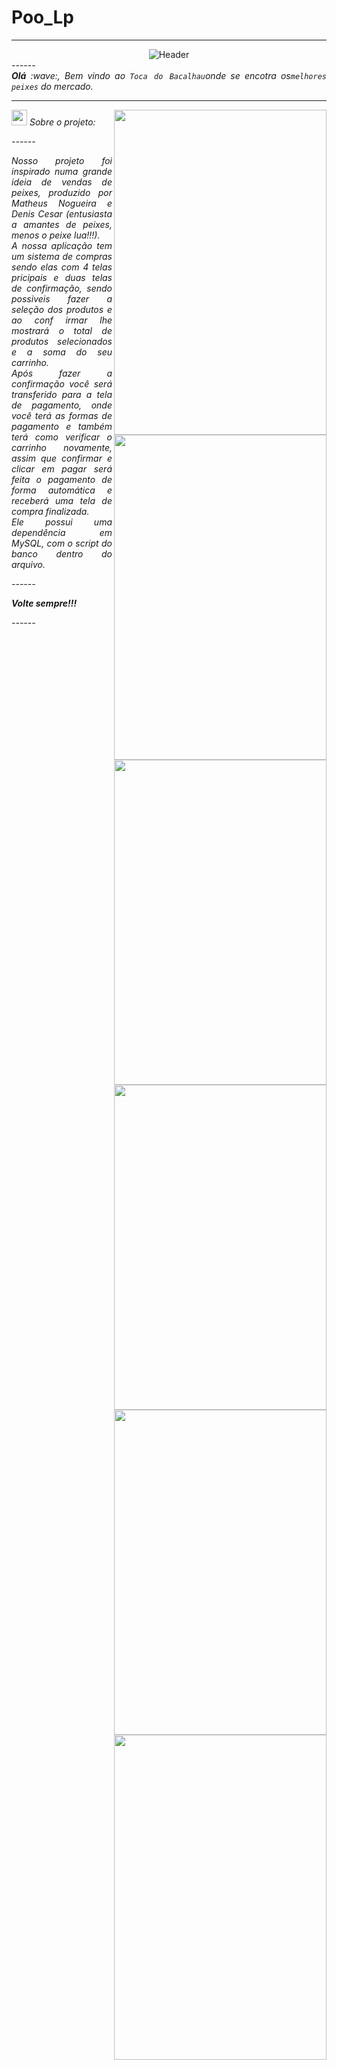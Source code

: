 # Poo_Lp

-----

<div align="center">
<img alt="Header" src="https://github.com/Dnizdj/Dnizdj/blob/main/img/tela%201%20(1).png"/>
</div>
------
</div>
<div align="justify">
<i><b>Olá</b> :wave:, Bem vindo ao <code>Toca do Bacalhau</code>onde se encotra os<code>melhores peixes</code> do mercado.
</div>

-----

<div>
<div>
<img align="right" src="https://github.com/Dnizdj/Dnizdj/blob/main/img/projetinhopai3.png" width="340px" height="520px"/>
<img align="right" src="https://github.com/Dnizdj/Dnizdj/blob/main/img/projetinhopai.png" width="340px" height="520px"/>
<img align="right" src="https://github.com/Dnizdj/Dnizdj/blob/main/img/projetinhopai4.png" width="340px" height="520px"/>
<img align="right" src="https://github.com/Dnizdj/Dnizdj/blob/main/img/projetinhopai2.png" width="340px" height="520px"/>
<img align="right" src="https://github.com/Dnizdj/Dnizdj/blob/main/img/projetinhopai26.png" width="340px" height="520px"/>
<img align="right" src="https://github.com/Dnizdj/Dnizdj/blob/main/img/projetinhopai5.png" width="340px" height="520px"/> 
</div>
  
<img height="25" src="https://github.com/Dnizdj/Dnizdj/blob/main/img/projetinhopai.png"/> Sobre o projeto:

<div align="justify">
<p>
------
<p/>
<p> 
  Nosso projeto foi inspirado numa grande ideia de vendas de peixes, produzido por Matheus Nogueira e Denis Cesar (entusiasta a amantes de peixes, menos o peixe lua!!!).
</br>
  A nossa aplicação tem um sistema de compras sendo elas com 4 telas pricipais e duas telas de confirmação, sendo possiveis fazer a seleção dos produtos e ao conf
irmar lhe mostrará o total de produtos selecionados e a soma do seu carrinho. 
</br>
  Após fazer a confirmação você será transferido para a tela de pagamento, onde você terá as formas de pagamento e também terá como verificar o carrinho novamente, assim que confirmar e clicar em pagar será feita o pagamento de forma automática e receberá uma tela de compra finalizada.
</br>
  Ele possui uma dependência em MySQL, com o script do banco dentro do arquivo.
</p>
<p>
------
</p>
  <b> Volte sempre!!! </b>
<p>
------
</p>
</div>
</div>


